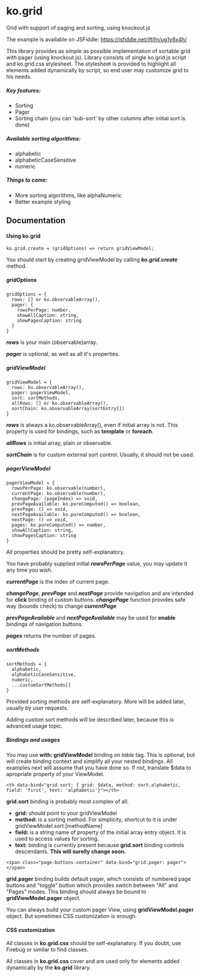 # ko.grid
Grid with support of paging and sorting, using knockout.js

The example is available on JSFiddle: https://jsfiddle.net/iftifn/ug1v8x4h/

This library provides as simple as possible implementation of sortable grid with pager (using knockout.js). Library consists of single ko.grid.js script and ko.grid.css stylesheet. The stylesheet is provided to highlight all elements added dynamically by script, so end user may customize grid to his needs.

##### Key features:
- Sorting
- Pager
- Sorting chain (you can 'sub-sort' by other columns after initial sort is done)

##### Available sorting algorithms:
- alphabetic
- alphabeticCaseSensitive
- numeric

##### Things to come:
- More sorting algorithms, like alphaNumeric
- Better example styling

## Documentation

#### Using ko.grid
```
ko.grid.create = (gridOptions) => return gridViewModel;
```
You should start by creating gridViewModel by calling ***ko.grid.create*** method.

##### gridOptions
```
gridOptions = {
  rows: [] or ko.observableArray(),
  pager: {
    rowsPerPage: number,
    showAllCaption: string,
    showPagesCaption: string
  }
}
```
***rows*** is your main (observable)array.

***pager*** is optional, as well as all it's properties.

##### gridViewModel
```
gridViewModel = {
  rows: ko.observableArray(),
  pager: pagerViewModel,
  sort: sortMethods,
  allRows: [] or ko.observableArray(),
  sortChain: ko.observableArray(sortEntry[])
}
```
***rows*** is always a ko.observableArray(), even if initial array is not. This property is used for bindings, such as **template** or **foreach**.

***allRows*** is initial array, plain or observable.

***sortChain*** is for custom external sort control. Usually, it should not be used.

##### pagerViewModel
```
pagerViewModel = {
  rowsPerPage: ko.observable(number),
  currentPage: ko.observable(number),
  changePage: (pageIndex) => void,
  prevPageAvailable: ko.pureComputed() => boolean,
  prevPage: () => void,
  nextPageAvailable: ko.pureComputed() => boolean,
  nextPage: () => void,
  pages: ko.pureComputed() => number,
  showAllCaption: string,
  showPagesCaption: string
}
```
All properties should be pretty self-explanatory.

You have probably supplied initial ***rowsPerPage*** value, you may update it any time you wish.

***currentPage*** is the index of current page.

***changePage***, ***prevPage*** and ***nextPage*** provide navigation and are intended for **click** binding of custom buttons. ***changePage*** function provides safe way (bounds check) to change ***currentPage***

***prevPageAvailable*** and ***nextPageAvailable*** may be used for **enable** bindings of navigation buttons.

***pages*** returns the number of pages.

##### sortMethods
```
sortMethods = {
  alphabetic,
  alphabeticCaseSensitive,
  numeric,
  ...customSortMethods[]
}
```

Provided sorting methods are self-explanatory. More will be added later, usually by user requests.

Adding custom sort methods will be described later, because this is advanced usage topic.

##### Bindings and usages
You may use **with: gridViewModel** binding on *table* tag. This is optional, but will create binding context and simplify all your nested bindings. All examples next will assume that you have done so. If not, translate $data to apropriate property of your ViewModel.

```
<th data-bind="grid.sort: { grid: $data, method: sort.alphabetic, field: 'first', text: 'alphabetic'}"></th>
```
**grid.sort** binding is probably most complex of all.
- **grid:** should point to your gridViewModel
- **method:** is a sorting method. For simplicity, shortcut to it is under gridViewModel.sort.[methodName]
- **field:** is a string name of property of the initial array entry object. It is used to access values for sorting.
- **text:** binding is currently present because **grid.sort** binding controls descendants. **This will surelly change soon.**
 
```
<span class="page-buttons-container" data-bind="grid.pager: pager"></span>
```
**grid.pager** binding builds default pager, which consists of numbered page buttons and "toggle" button which provides switch between "All" and "Pages" modes. This binding should always be bound to **gridViewModel.pager** object.

You can always build your custom pager View, using **gridViewModel.pager** object. But sometimes CSS customization is enough.

#### CSS customization
All classes in **ko.grid.css** should be self-explanatory. If you doubt, use Firebug or similar to find classes.

All classes in **ko.grid.css** cover and are used only for elements added dynamically by the **ko.grid** library.
